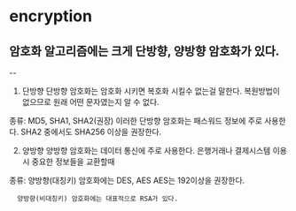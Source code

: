 # encryption
## 암호화 알고리즘에는 크게 단방향, 양방향 암호화가 있다.

-- 

1. 단방향
단방향 암호화는 암호화 시키면 복호화 시킬수 없는걸 말한다.
복원방법이 없으므로 원래 어떤 문자였는지 알 수 없다.

종류: MD5, SHA1, SHA2(권장)
이러한 단방향 암호화는 패스워드 정보에 주로 사용한다.
SHA2 중에서도 SHA256 이상을 권장한다. 

2. 양방향 
양방향 암호화는 데이터 통신에 주로 사용한다.
은행거래나 결제시스템 이용시 중요한 정보들을 교환할때

종류: 양방향(대칭키) 암호화에는 DES, AES
      AES는 192이상을 권장한다.
      
      양방향(비대칭키) 암호화에는 대표적으로 RSA가 있다.
 




